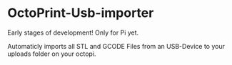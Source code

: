 # OctoPrint-Usb-importer

Early stages of development!
Only for Pi yet.

Automaticly imports all STL and GCODE Files from an USB-Device to your uploads folder on your octopi.
